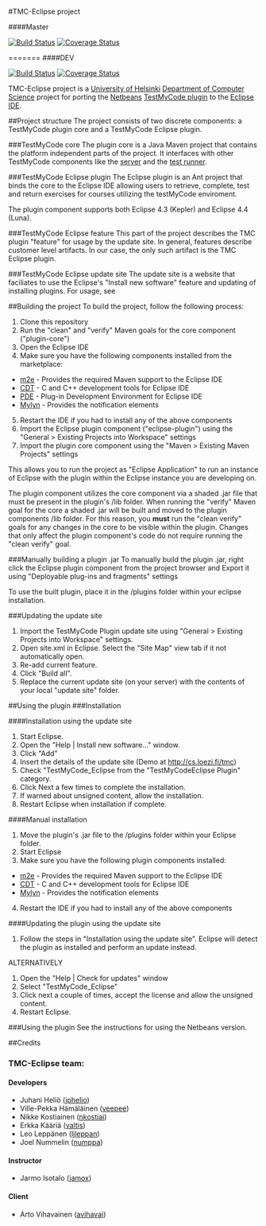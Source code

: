 #TMC-Eclipse project

####Master  

[![Build Status](https://travis-ci.org/tmc-eclipse/tmc-eclipse.svg?branch=master)](https://travis-ci.org/tmc-eclipse/tmc-eclipse)
[![Coverage Status](https://coveralls.io/repos/tmc-eclipse/tmc-eclipse/badge.png?branch=master)](https://coveralls.io/r/tmc-eclipse/tmc-eclipse?branch=master)

=======
####DEV  

[![Build Status](https://travis-ci.org/tmc-eclipse/tmc-eclipse.svg?branch=DEV)](https://travis-ci.org/tmc-eclipse/tmc-eclipse)
[![Coverage Status](https://coveralls.io/repos/tmc-eclipse/tmc-eclipse/badge.png?branch=DEV)](https://coveralls.io/r/tmc-eclipse/tmc-eclipse?branch=DEV)

TMC-Eclipse project is a [University of Helsinki](http://helsinki.fi/university) [Department of Computer Science](http://cs.helsinki.fi) project for porting the [Netbeans](https://netbeans.org/) [TestMyCode plugin](https://github.com/testmycode/tmc-netbeans) to the [Eclipse IDE](http://www.eclipse.org/).

##Project structure
The project consists of two discrete components: a TestMyCode plugin core and a TestMyCode Eclipse plugin.

###TestMyCode core
The plugin core is a Java Maven project that contains the platform independent parts of the project. It interfaces with other TestMyCode components like the [server](https://github.com/testmycode/tmc-server) and the [test runner](https://github.com/testmycode/tmc-junit-runner).

###TestMyCode Eclipse plugin
The Eclipse plugin is an Ant project that binds the core to the Eclipse IDE allowing users to retrieve, complete, test and return exercises for courses utilizing the testMyCode enviroment.

The plugin component supports both Eclipse 4.3 (Kepler) and Eclipse 4.4 (Luna).

###TestMyCode Eclipse feature
This part of the project describes the TMC plugin "feature" for usage by the update site. In general, features describe customer level artifacts. In our case, the only such artifact is the TMC Eclipse plugin.

###TestMyCode Eclipse update site
The update site is a website that faciliates to use the Eclipse's "Install new software" feature and updating of installing plugins. For usage, see 

##Building the project
To build the project, follow the following process:

1. Clone this repository
2. Run the "clean" and "verify" Maven goals for the core component ("plugin-core")
3. Open the Eclipse IDE
4. Make sure you have the following components installed from the marketplace:
 * [m2e](https://www.eclipse.org/m2e/) - Provides the required Maven support to the Eclipse IDE
 * [CDT](https://www.eclipse.org/cdt/) - C and C++ development tools for Eclipse IDE
 * [PDE](https://www.eclipse.org/pde/) - Plug-in Development Environment for Eclipse IDE
 * [Mylyn](http://www.eclipse.org/mylyn/) - Provides the notification elements
5. Restart the IDE if you had to install any of the above components
6. Import the Eclipse plugin component ("eclipse-plugin") using the "General > Existing Projects into Workspace" settings
7. Import the plugin core component using the "Maven > Existing Maven Projects" settings

This allows you to run the project as "Eclipse Application" to run an instance of Eclipse with the plugin within the Eclipse instance you are developing on.

The plugin component utilizes the core component via a shaded .jar file that must be present in the plugin's /lib folder. When running the "verify" Maven goal for the core a shaded .jar will be built and moved to the plugin components /lib folder. For this reason, you **must** run the "clean verify" goals for any changes in the core to be visible within the plugin. Changes that only affect the plugin component's code do not require running the "clean verify" goal.

###Manually building a plugin .jar
To manually build the plugin .jar, right click the Eclipse plugin component from the project browser and Export it using "Deployable plug-ins and fragments" settings

To use the built plugin, place it in the /plugins folder within your eclipse installation.

###Updating the update site
1. Import the TestMyCode Plugin update site using "General > Existing Projects into Workspace" settings.
2. Open site.xml in Eclipse. Select the "Site Map" view tab if it not automatically open.
3. Re-add current feature.
4. Click "Build all".
5. Replace the current update site (on your server) with the contents of your local "update site" folder.

##Using the plugin
###Installation

####Installation using the update site
1. Start Eclipse.
2. Open the "Help | Install new software..." window.
3. Click "Add"
4. Insert the details of the update site (Demo at http://cs.loezi.fi/tmc)
5. Check "TestMyCode_Eclipse from the "TestMyCodeEclipse Plugin" category.
6. Click Next a few times to complete the installation.
7. If warned about unsigned content, allow the installation.
8. Restart Eclipse when installation if complete.

####Manual installation
1. Move the plugin's .jar file to the /plugins folder within your Eclipse folder.
2. Start Eclipse
3. Make sure you have the following plugin components installed:
 * [m2e](https://www.eclipse.org/m2e/) - Provides the required Maven support to the Eclipse IDE
 * [CDT](https://www.eclipse.org/cdt/) - C and C++ development tools for Eclipse IDE
 * [Mylyn](http://www.eclipse.org/mylyn/) - Provides the notification elements
4. Restart the IDE if you had to install any of the above components

####Updating the plugin using the update site
1. Follow the steps in "Installation using the update site". Eclipse will detect the plugin as installed and perform an update instead.

ALTERNATIVELY

1. Open the "Help | Check for updates" window
2. Select "TestMyCode_Eclipse"
3. Click next a couple of times, accept the license and allow the unsigned content.
4. Restart Eclipse.

###Using the plugin
See the instructions for using the Netbeans version.

##Credits
### TMC-Eclipse team:

#### Developers

* Juhani Heliö ([jphelio](https://github.com/jphelio))
* Ville-Pekka Hämäläinen ([veepee](https://github.com/veepee))
* Nikke Kostiainen ([nkostiai](https://github.com/nkostiai))
* Erkka Kääriä ([valtis](https://github.com/valtis))
* Leo Leppänen ([ljleppan](https://github.com/ljleppan/))
* Joel Nummelin ([numppa](https://github.com/numppa))

#### Instructor

* Jarmo Isotalo ([jamox](https://github.com/jamox))

#### Client

* Arto Vihavainen ([avihavai](https://github.com/avihavai))

